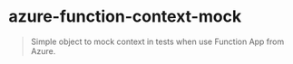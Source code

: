 # azure-function-context-mock

> Simple object to mock context in tests when use Function App from Azure.

